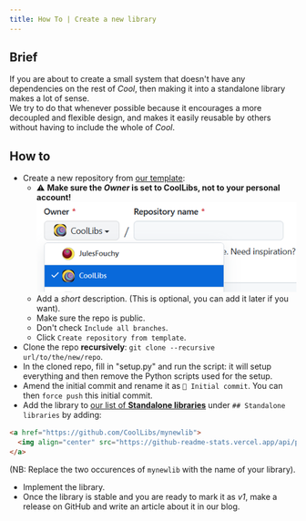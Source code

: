 ```yaml
---
title: How To | Create a new library
---
```


## Brief

If you are about to create a small system that doesn't have any dependencies on the rest of *Cool*, then making it into a standalone library makes a lot of sense.<br/>
We try to do that whenever possible because it encourages a more decoupled and flexible design, and makes it easily reusable by others without having to include the whole of *Cool*.

## How to

- Create a new repository from [our template](https://github.com/CoolLibs/library-template):
    - ⚠️ **Make sure the _Owner_ is set to CoolLibs, not to your personal account!**
    ![](./img/set_owner_to_coollibs.png)
    - Add a *short* description. (This is optional, you can add it later if you want).
    - Make sure the repo is public.
    - Don't check `Include all branches`.
    - Click `Create repository from template`.
- Clone the repo **recursively**: `git clone --recursive url/to/the/new/repo`.
- In the cloned repo, fill in "setup.py" and run the script: it will setup everything and then remove the Python scripts used for the setup.
- Amend the initial commit and rename it as `🎉 Initial commit`. You can then `force push` this initial commit.
- Add the library to [our list of **Standalone libraries**](https://github.com/CoolLibs/.github/edit/main/profile/README.md) under `## Standalone libraries` by adding:
```markdown
<a href="https://github.com/CoolLibs/mynewlib">
  <img align="center" src="https://github-readme-stats.vercel.app/api/pin/?username=CoolLibs&repo=mynewlib" />
</a>
```
(NB: Replace the two occurences of `mynewlib` with the name of your library).
- Implement the library.
- Once the library is stable and you are ready to mark it as *v1*, make a release on GitHub and write an article about it in our blog.